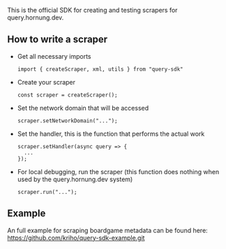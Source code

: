 This is the official SDK for creating and testing scrapers for query.hornung.dev.

## How to write a scraper
- Get all necessary imports

  `import { createScraper, xml, utils } from "query-sdk"`
- Create your scraper

  `const scraper = createScraper();`
- Set the network domain that will be accessed
 
  `scraper.setNetworkDomain("...");`
- Set the handler, this is the function that performs the actual work

  ```
  scraper.setHandler(async query => {
    ...
  }); 
  ```
- For local debugging, run the scraper (this function does nothing when used by the query.hornung.dev system)

  `scraper.run("...");`

## Example
An full example for scraping boardgame metadata can be found here:
 https://github.com/kriho/query-sdk-example.git